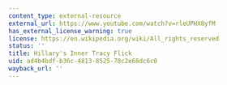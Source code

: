 ```yaml
---
content_type: external-resource
external_url: https://www.youtube.com/watch?v=rleUPHX8yfM
has_external_license_warning: true
license: https://en.wikipedia.org/wiki/All_rights_reserved
status: ''
title: Hillary's Inner Tracy Flick
uid: ad4b4bdf-b36c-4813-8525-78c2e68dc6c0
wayback_url: ''
---
```

